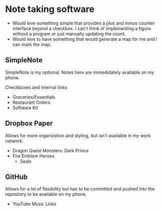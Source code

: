 # Note taking software
* Would love something simple that provides a plus and minus counter interface beyond a checkbox. I can't think of implementing a figure without a program or just manually updating the count. 
* Would love to have something that would generate a map for me and I can mark the map.

## SimpleNote
SimpleNote is my optional. Notes here are immedidately available on my phone. 

Checkboxes and internal links
* Groceries/Essentials
* Restaurant Orders
* Software Kit

## Dropbox Paper
Allows for more organization and styling, but isn't available in my work network. 

* Dragon Quest Monsters: Dark Prince
* Fire Emblem Heroes
    * Seals

## GitHub
Allows for a lot of flexibility but has to be committed and pushed into the repository to be available on my phone.

* YouTube Music Links
